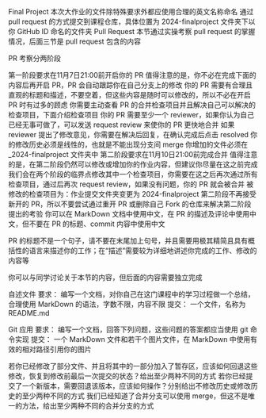 Final Project
本次大作业的文件除特殊要求外都应使用合理的英文名称命名
通过 pull request 的方式提交到课程仓库，具体位置为 2024-finalproject 文件夹下以你 GitHub ID 命名的文件夹
Pull Request
本节通过实操考察 pull request 的掌握情况，后面三节是 pull request 包含的内容

PR 考察分两阶段

第一阶段要求在11月7日21:00前开启你的 PR
值得注意的是，你不必在完成下面的内容后再开启 PR，PR 会自动跟踪你在自己分支上的修改
你的 PR 需要有合理且直观的标题和描述，不要空着，但这些内容是随时可以修改的，所以不必在开启 PR 时有过多的顾虑
你需要主动查看 PR 的合并检查项目并且解决自己可以解决的检查项目，下面介绍检查项目
你的 PR 需要至少一个 reviewer，如果你认为自己已经无事可做了，可以发送 request review 来使你的 PR 更快地合并
如果 reviewer 提出了修改意见，你需要在解决后回复，在确认完成后点击 resolved
你的修改历史必须是线性的，也就是不能出现分支间 merge
你增加的文件必须在 _2024-finalproject 文件夹中
第二阶段要求在11月10日21:00前完成合并
值得注意的是，在第二阶段仍然可以修改或增加你的作业内容，但建议你尽量在这之前完成
我们会在两个阶段的临界点修改其中一个检查项目，你需要在这之后再次通过所有检查项目，通过后再次 request review，如果没有问题，你的 PR 就会被合并
被修改的检查项目为：作业提交文件夹变更为 2024-finalproject
第二阶段不再接受新开的 PR，所以不要尝试通过重开 PR 或删除自己 Fork 的仓库来解决第二阶段提出的考验
你可以在 MarkDown 文档中使用中文，在 PR 的描述及评论中使用中文，但不要在 PR 的标题、commit 内容中使用中文

PR 的标题不是一个句子，请不要在末尾加上句号，并且需要用极其精简且具有概括性的语言来描述你的工作；在“描述”需要较为详细地讲述你完成的工作、修改的内容等

你可以与同学讨论关于本节的内容，但后面的内容需要独立完成

自述文件
要求： 编写一个文档，对你自己在这门课程中的学习过程做一个总结，合理使用 MarkDown 的语法，字数不限，内容不限
提交： 一个文件，名称为 README.md

Git 应用
要求： 编写一个文档，回答下列问题，这些问题的答案都应当使用 git 命令实现
提交： 一个 MarkDown 文件和若干个图片文件，在 MarkDown 中使用有效的相对路径引用你的图片

若你已经修改了部分文件、并且将其中的一部分加入了暂存区，应该如何回退这些修改，恢复到修改前最后一次提交的状态？给出至少两种不同的方式
若你已经提交了一个新版本，需要回退该版本，应该如何操作？分别给出不修改历史或修改历史的至少两种不同的方式
我们已经知道了合并分支可以使用 merge，但这不是唯一的方法，给出至少两种不同的合并分支的方式
